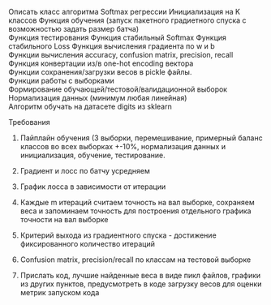 Описать класс алгоритма Softmax регрессии
   Инициализация на K классов 
   Функция обучения (запуск пакетного  градиетного спуска с возможностью задать размер батча)   
   Функция тестирования
   Функция стабильный Softmax
   Функция стабильного Loss
   Функция вычисления градиента по w и b  
   Функции вычисления accuracy, confusion matrix, precision, recall   
   Функция конвертации из/в one-hot encoding вектора   
   Функции сохранения/загрузки весов в pickle файлы.    
Функции работы с выборками  
   Формирование обучающей/тестовой/валидационной выборок   
   Нормализация данных (минимум любая линейная)    
Алгоритм обучать на датасете digits из sklearn    

 

Требования  

1) Пайплайн обучения (3 выборки, перемешивание, примерный баланс классов во всех выборках +-10%, нормализация данных и инициализация, обучение, тестирование.  

2) Градиент и лосс по батчу усредняем  

3) График лосса в зависимости от итерации  

4) Каждые m итераций считаем точность на вал выборке, сохраняем веса и запоминаем точность для построения отдельного графика точности на вал выборке  

5) Критерий выхода из градиентного спуска - достижение фиксированного количество итераций 

6) Confusion matrix, precision/recall по классам на тестовой выборке 

7) Прислать код, лучшие найденные веса в виде пикл файлов, графики из других пунктов, предусмотреть в коде загрузку весов для оценки метрик запуском кода     
